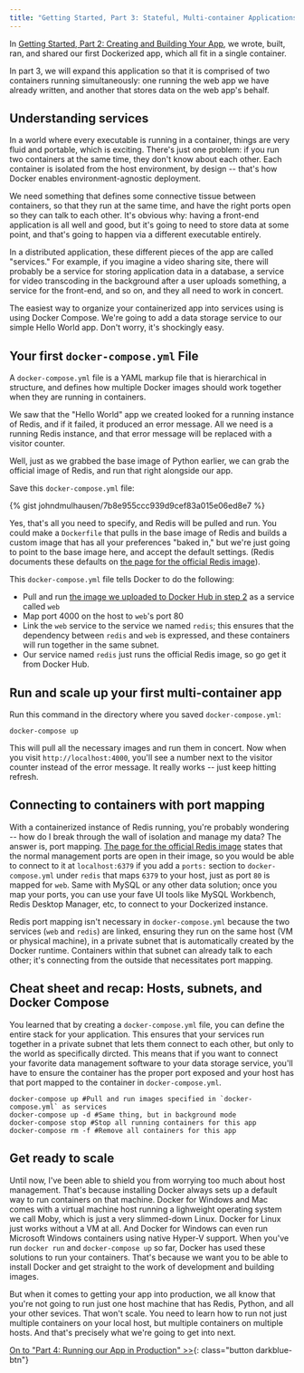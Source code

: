 ```yaml
---
title: "Getting Started, Part 3: Stateful, Multi-container Applications"
---
```


In [Getting Started, Part 2: Creating and Building Your App](part2.md), we
wrote, built, ran, and shared our first Dockerized app, which all fit in a
single container.

In part 3, we will expand this application so that it is comprised of two
containers running simultaneously: one running the web app we have already
written, and another that stores data on the web app's behalf.

## Understanding services

In a world where every executable is running in a container, things are very
fluid and portable, which is exciting. There's just one problem: if you run
two containers at the same time, they don't know about each other. Each
container is isolated from the host environment, by design -- that's how Docker
enables environment-agnostic deployment.

We need something that defines some connective tissue between containers, so
that they run at the same time, and have the right ports open
so they can talk to each other. It's obvious why: having a front-end application
is all well and good, but it's going to need to store data at some point,
and that's going to happen via a different executable entirely.

In a distributed application, these different pieces of the app are called
"services." For example, if you imagine a video sharing site, there will
probably be a service for storing application data in a database, a service
for video transcoding in the background after a user uploads something, a
service for the front-end, and so on, and they all need to work in concert.

The easiest way to organize your containerized app into services using
is using Docker Compose. We're going to add a data storage service
to our simple Hello World app. Don't worry, it's shockingly easy.

## Your first `docker-compose.yml` File

A `docker-compose.yml` file is a YAML markup file that is hierarchical in
structure, and defines how multiple Docker images should work together when
they are running in containers.

We saw that the "Hello World" app we created looked for a running instance of
Redis, and if it failed, it produced an error message. All we need is a running
Redis instance, and that error message will be replaced with a visitor counter.

Well, just as we grabbed the base image of Python earlier, we can grab the
official image of Redis, and run that right alongside our app.

Save this `docker-compose.yml` file:

{% gist johndmulhausen/7b8e955ccc939d9cef83a015e06ed8e7 %}

Yes, that's all you need to specify, and Redis will be pulled and run. You could
make a `Dockerfile` that pulls in the base image of Redis and builds a custom
image that has all your preferences "baked in," but we're just going to point to
the base image here, and accept the default settings. (Redis documents these
defaults on [the page for the official Redis
image](https://store.docker.com/images/1f6ef28b-3e48-4da1-b838-5bd8710a2053)).

This `docker-compose.yml` file tells Docker to do the following:

- Pull and run [the image we uploaded to Docker Hub in step 2](/getting-started/part2/#/share-the-app) as a service called `web`
- Map port 4000 on the host to `web`'s port 80
- Link the `web` service to the service we named `redis`; this ensures that the
  dependency between `redis` and `web` is expressed, and these containers will
  run together in the same subnet.
- Our service named `redis` just runs the official Redis image, so go get it from Docker Hub.

## Run and scale up your first multi-container app

Run this command in the directory where you saved `docker-compose.yml`:

```shell
docker-compose up
```

This will pull all the necessary images and run them in concert. Now when you
visit `http://localhost:4000`, you'll see a number next to the visitor counter
instead of the error message. It really works -- just keep hitting refresh.

## Connecting to containers with port mapping

With a containerized instance of Redis running, you're probably wondering --
how do I break through the wall of isolation and manage my data? The answer is,
port mapping. [The page for the official Redis
image](https://store.docker.com/images/1f6ef28b-3e48-4da1-b838-5bd8710a2053)
states that the normal management ports are open in their image, so you would
be able to connect to it at `localhost:6379` if you add a `ports:` section to
`docker-compose.yml` under `redis` that maps `6379` to your host, just as port
`80` is mapped for `web`. Same with MySQL or any other data solution; once you
map your ports, you can use your fave UI tools like MySQL Workbench, Redis
Desktop Manager, etc, to connect to your Dockerized instance.

Redis port mapping isn't necessary in `docker-compose.yml` because the two
services (`web` and `redis`) are linked, ensuring they run on the same host (VM
or physical machine), in a private subnet that is automatically created by the
Docker runtime. Containers within
that subnet can already talk to each other; it's connecting from the outside
that necessitates port mapping.

## Cheat sheet and recap: Hosts, subnets, and Docker Compose

You learned that by creating a `docker-compose.yml` file, you can define the
entire stack for your application. This ensures that your services run
together in a private subnet that lets them connect to each
other, but only to the world as specifically dircted. This means that if you
want to connect your favorite data management software to your data storage
service, you'll have to ensure the container has the proper port exposed and
your host has that port mapped to the container in `docker-compose.yml`.

```shell
docker-compose up #Pull and run images specified in `docker-compose.yml` as services
docker-compose up -d #Same thing, but in background mode
docker-compose stop #Stop all running containers for this app
docker-compose rm -f #Remove all containers for this app
```

## Get ready to scale

Until now, I've been able to shield you from worrying too much about host
management. That's because installing Docker always sets up a default way
to run containers on that machine. Docker for Windows and Mac
comes with a virtual machine host running a lighweight operating system
we call Moby, which is just a very slimmed-down Linux. Docker for Linux
just works without a VM at all. And Docker for Windows can even run Microsoft
Windows containers using native Hyper-V support. When you've run `docker
run` and `docker-compose up` so far, Docker has used these solutions
to run your containers. That's because we want you to be able to install
Docker and get straight to the work of development and building images.

But when it comes to getting your app into production, we all know that
you're not going to run just one host machine that has Redis, Python, and
all your other sevices. That won't scale. You need to learn how to run not
just multiple containers on your local host, but multiple containers on
multiple hosts. And that's precisely what we're going to get into next.

[On to "Part 4: Running our App in Production" >>](part4.md){: class="button darkblue-btn"}
